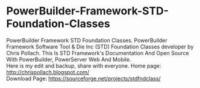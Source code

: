 # PowerBuilder-Framework-STD-Foundation-Classes
PowerBuilder Framework STD Foundation Classes. 
PowerBuilder Framework Software Tool & Die Inc (STD) Foundation Classes developer by Chris Pollach. 
This Is STD Framework's Documentation And Open Source With PowerBuilder, PowerServer Web And Mobile.  
Here is my edit and backup, share with everyone. 
Home page: http://chrispollach.blogspot.com/  
Download Page: https://sourceforge.net/projects/stdfndclass/
